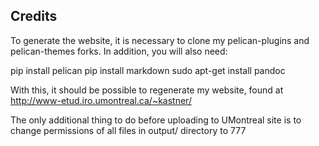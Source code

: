 Credits
-------
To generate the website, it is necessary to clone my pelican-plugins 
and pelican-themes forks. In addition, you will also need:

pip install pelican
pip install markdown
sudo apt-get install pandoc

With this, it should be possible to regenerate my website, found at
http://www-etud.iro.umontreal.ca/~kastner/

The only additional thing to do before uploading to UMontreal site is to
change permissions of all files in output/ directory to 777
